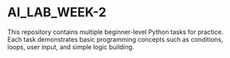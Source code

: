# AI_LAB_WEEK-2
This repository contains multiple beginner-level Python tasks for practice.   Each task demonstrates basic programming concepts such as conditions, loops, user input, and simple logic building.
